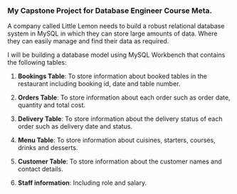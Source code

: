 ### My Capstone Project for Database Engineer Course Meta. 

A company called Little Lemon needs to build a robust relational database system in MySQL in which they can store large amounts of data. Where they can easily manage and find their data as required.

I will be building a database model using MySQL Workbench that contains the following tables:
1. **Bookings Table**: To store information about booked tables in the restaurant including booking id, date and table number.

2. **Orders Table**: To store information about each order such as order date, quantity and total cost.

3. **Delivery Table**: To store information about the delivery status of each order such as delivery date and status.

4. **Menu Table**: To store information about cuisines, starters, courses, drinks and desserts.

5. **Customer Table**: To store information about the customer names and contact details.

6. **Staff information**: Including role and salary.
